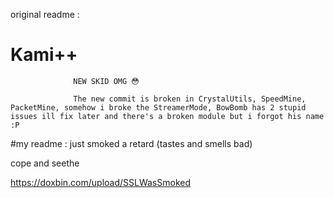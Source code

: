 original readme : 
# Kami++
                  NEW SKID OMG 😳

                  The new commit is broken in CrystalUtils, SpeedMine, PacketMine, somehow i broke the StreamerMode, BowBomb has 2 stupid issues ill fix later and there's a broken module but i forgot his name :P
#my readme :
just smoked a retard (tastes and smells bad)

cope and seethe

https://doxbin.com/upload/SSLWasSmoked